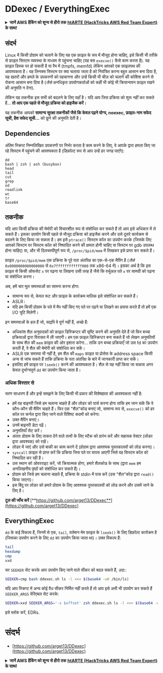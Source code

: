 # DDexec / EverythingExec

<details>

<summary><strong>जानें AWS हैकिंग को शून्य से हीरो तक</strong> <a href="https://training.hacktricks.xyz/courses/arte"><strong>htARTE (HackTricks AWS Red Team Expert)</strong></a><strong> के साथ!</strong></summary>

HackTricks का समर्थन करने के अन्य तरीके:

* यदि आप अपनी **कंपनी का विज्ञापन HackTricks में देखना चाहते हैं** या **HackTricks को PDF में डाउनलोड करना चाहते हैं** तो [**सब्सक्रिप्शन प्लान्स देखें**](https://github.com/sponsors/carlospolop)!
* [**आधिकारिक PEASS और HackTricks स्वैग**](https://peass.creator-spring.com) प्राप्त करें
* हमारे विशेष [**NFTs**](https://opensea.io/collection/the-peass-family) संग्रह [**The PEASS Family**](https://opensea.io/collection/the-peass-family) खोजें
* **शामिल हों** 💬 [**डिस्कॉर्ड समूह**](https://discord.gg/hRep4RUj7f) या [**टेलीग्राम समूह**](https://t.me/peass) या हमें **ट्विटर** 🐦 [**@hacktricks_live**](https://twitter.com/hacktricks_live)** पर फॉलो** करें।
* **अपने हैकिंग ट्रिक्स साझा करें** द्वारा PRs सबमिट करके [**HackTricks**](https://github.com/carlospolop/hacktricks) और [**HackTricks Cloud**](https://github.com/carlospolop/hacktricks-cloud) github repos में।

</details>

## संदर्भ

Linux में किसी प्रोग्राम को चलाने के लिए यह एक फ़ाइल के रूप में मौजूद होना चाहिए, इसे किसी भी तरीके से फ़ाइल सिस्टम व्यवस्था के माध्यम से पहुंचना चाहिए (यह बस `execve()` कैसे काम करता है). यह फ़ाइल डिस्क पर हो सकती है या रैम में (tmpfs, memfd) लेकिन आपको एक फ़ाइलपथ की आवश्यकता है। यह लिनक्स सिस्टम पर क्या चलाया जाता है को नियंत्रित करना बहुत आसान बना दिया है, यह खतरों और हमले के उपकरणों को पहचानना और उन्हें किसी भी चीज़ को चलाने की कोशिश करने से रोकना आसान बना दिया है (_जैसे_ अनधिकृत उपयोगकर्ताओं को कहीं भी कोई भी क्रियान्वयन फ़ाइल रखने की अनुमति न देना).

लेकिन यह तकनीक इस सभी को बदलने के लिए यहाँ है। यदि आप जिस प्रक्रिया को शुरू नहीं कर सकते हैं... **तो आप एक पहले से मौजूद प्रक्रिया को हाइजैक करें**।

यह तकनीक आपको **सामान्य सुरक्षा तकनीकों जैसे कि केवल पढ़ने योग्य, noexec, फ़ाइल-नाम सफेद सूची, हैश सफेद सूची...** को छूने की अनुमति देती है।

## Dependencies

अंतिम स्क्रिप्ट निम्नलिखित उपकरणों पर निर्भर करता है काम करने के लिए, वे आपके द्वारा हमला किए जा रहे सिस्टम में पहुंचने की आवश्यकता है (डिफ़ॉल्ट रूप से आप उन्हें हर जगह पाएंगे):
```
dd
bash | zsh | ash (busybox)
head
tail
cut
grep
od
readlink
wc
tr
base64
```
## तकनीक

यदि आप किसी प्रक्रिया की मेमोरी को विचारशील रूप से संशोधित कर सकते हैं तो आप इसे अधिकार में ले सकते हैं। इसका उपयोग किसी पहले से मौजूद प्रक्रिया को हाइजैक करने और उसे दूसरे कार्यक्रम से बदलने के लिए किया जा सकता है। हम इसे `ptrace()` सिस्टम कॉल का उपयोग करके (जिसके लिए आपको सिस्टम पर सिस्टम कॉल को निष्पादित करने की क्षमता होनी चाहिए या सिस्टम पर gdb उपलब्ध होना चाहिए) या, और भी दिलचस्पीपूर्ण रूप से, `/proc/$pid/mem` में लिखकर इसे प्राप्त कर सकते हैं।

फ़ाइल `/proc/$pid/mem` एक प्रक्रिया के पूरे पता अंतरिक्ष का एक-से-एक मैपिंग है (_जैसे_ `0x0000000000000000` से `0x7ffffffffffff000` तक x86-64 में)। इसका अर्थ है कि इस फ़ाइल से किसी ऑफसेट `x` पर पढ़ना या लिखना उसी तरह है जैसे कि वर्चुअल पते `x` पर सामग्री को पढ़ना या संशोधित करना।

अब, हमें चार मूल समस्याओं का सामना करना होगा:

* सामान्य रूप से, केवल रूट और फ़ाइल के कार्यक्रम मालिक इसे संशोधित कर सकते हैं।
* ASLR।
* यदि हम किसी प्रोग्राम के पते में मैप नहीं किए गए पते पर पढ़ने या लिखने का प्रयास करते हैं तो हमें एक I/O त्रुटि मिलेगी।

इन समस्याओं के हल हैं जो, यद्यपि वे पूर्ण नहीं हैं, अच्छे हैं:

* अधिकांश शैल अनुवादकों को फ़ाइल डिस्क्रिप्टर की सृष्टि करने की अनुमति देते हैं जो फिर बच्चा प्रक्रियाओं द्वारा विरासत में ली जाएगी। हम एक फ़ाइल डिस्क्रिप्टर बना सकते हैं जो लेखन अनुमतियों के साथ शैल की `mem` फ़ाइल की ओर इशारा करेगा... ताकि उन बच्चा प्रक्रियाएँ जो उस fd का उपयोग करती हैं, वे शैल की मेमोरी को संशोधित कर सकें।
* ASLR एक समस्या भी नहीं है, हम शैल की `maps` फ़ाइल या प्रोसेस के address space किसी अन्य से जांच सकते हैं ताकि प्रक्रिया के पता अंतरिक्ष के बारे में जानकारी प्राप्त कर सकें।
* इसलिए हमें फ़ाइल पर `lseek()` करने की आवश्यकता है। शैल से यह नहीं किया जा सकता अगर केवल दुर्भाग्यपूर्ण `dd` का उपयोग किया जाता है।

### अधिक विस्तार से

चरण साधारण हैं और इन्हें समझने के लिए किसी भी प्रकार की विशेषज्ञता की आवश्यकता नहीं है:

* हमें वह बाइनरी जिसे हम चलाना चाहते हैं और लोडर को पार्स करना होगा ताकि हम जान सकें कि वे कौन-कौन सी मैपिंग चाहते हैं। फिर एक "शैल"कोड बनाएं जो, सामान्य रूप से, `execve()` को हर कॉल पर कर्नल द्वारा किए जाने वाले विशिष्ट कदमों को करेगा:
* उक्त मैपिंग बनाएं।
* उनमें बाइनरी डेटा पढ़ें।
* अनुमतियाँ सेट करें।
* अंततः प्रोग्राम के लिए ताकत देने वाले तत्वों के लिए स्टैक को प्रारंभ करें और सहायक वेक्टर (लोडर द्वारा आवश्यक) को रखें।
* लोडर में जाएं और उसे बाकी का काम करने दें (प्रोग्राम द्वारा आवश्यक पुस्तकालयों को लोड करना)।
* `syscall` फ़ाइल से प्राप्त करें कि प्रक्रिया जिस पते पर वापस आएगी जिसे वह सिस्टम कॉल को निष्पादित कर रही है।
* उस स्थान को ओवरराइट करें, जो क्रियात्मक होगा, हमारे शैलकोड के साथ (द्वारा `mem` हम अनलिखनीय पृष्ठों को संशोधित कर सकते हैं)।
* प्रोग्राम को जिसे हम चलाना चाहते हैं, प्रक्रिया के stdin में पास करें (उस "शैल"कोड द्वारा `read()` किया जाएगा)।
* इस बिंदु पर लोडर को हमारे प्रोग्राम के लिए आवश्यक पुस्तकालयों को लोड करने और उसमें जाने के लिए है।

**टूल की जाँच करें** [**https://github.com/arget13/DDexec**](https://github.com/arget13/DDexec)

## EverythingExec

`dd` के कई विकल्प हैं, जिनमें से एक, `tail`, वर्तमान मेम फ़ाइल के `lseek()` के लिए डिफ़ॉल्ट कार्यक्रम है (जिसका उपयोग करने के लिए `dd` का उपयोग किया जाता था)। उक्त विकल्प हैं:
```bash
tail
hexdump
cmp
xxd
```
चर `SEEKER` सेट करके आप उपयोग किए जाने वाले सीकर को बदल सकते हैं, _उदा._:
```bash
SEEKER=cmp bash ddexec.sh ls -l <<< $(base64 -w0 /bin/ls)
```
यदि आप स्क्रिप्ट में अन्य कोई वैध सीकर निर्मित नहीं करते हैं तो आप इसे अभी भी उपयोग कर सकते हैं `SEEKER_ARGS` वेरिएबल सेट करके:
```bash
SEEKER=xxd SEEKER_ARGS='-s $offset' zsh ddexec.sh ls -l <<< $(base64 -w0 /bin/ls)
```
इसे ब्लॉक करें, EDRs.

# संदर्भ
* [https://github.com/arget13/DDexec](https://github.com/arget13/DDexec)

<details>

<summary><strong>जानें AWS हैकिंग को शून्य से हीरो तक</strong> <a href="https://training.hacktricks.xyz/courses/arte"><strong>htARTE (HackTricks AWS Red Team Expert)</strong></a><strong> के साथ!</strong></summary>

HackTricks का समर्थन करने के अन्य तरीके:

* यदि आप चाहते हैं कि आपकी **कंपनी HackTricks में विज्ञापित हो** या **HackTricks को PDF में डाउनलोड करें** तो [**सब्सक्रिप्शन प्लान्स**](https://github.com/sponsors/carlospolop) देखें!
* [**आधिकारिक PEASS & HackTricks स्वैग**](https://peass.creator-spring.com) प्राप्त करें
* हमारे विशेष [**NFTs**](https://opensea.io/collection/the-peass-family) संग्रह, [**The PEASS Family**](https://opensea.io/collection/the-peass-family) खोजें
* **शामिल हों** 💬 [**डिस्कॉर्ड समूह**](https://discord.gg/hRep4RUj7f) या [**टेलीग्राम समूह**](https://t.me/peass) या हमें **ट्विटर** 🐦 [**@hacktricks_live**](https://twitter.com/hacktricks_live)** पर फॉलो** करें।
* **अपने हैकिंग ट्रिक्स साझा करें, PRs सबमिट करके** [**HackTricks**](https://github.com/carlospolop/hacktricks) और [**HackTricks Cloud**](https://github.com/carlospolop/hacktricks-cloud) github repos में।

</details>
